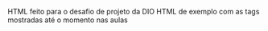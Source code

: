 HTML feito para o desafio de projeto da DIO
HTML de exemplo com as tags mostradas até o momento nas aulas 
